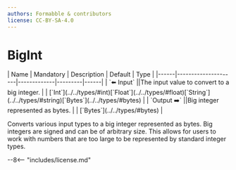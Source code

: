 ```yaml
---
authors: Formabble & contributors
license: CC-BY-SA-4.0
---
```



# BigInt

<div class="sh-parameters" markdown="1">
| Name | Mandatory | Description | Default | Type |
|------|---------------------|-------------|---------|------|
| `⬅️ Input` ||The input value to convert to a big integer. | | [`Int`](../../types/#int)[`Float`](../../types/#float)[`String`](../../types/#string)[`Bytes`](../../types/#bytes) |
| `Output ➡️` ||Big integer represented as bytes. | | [`Bytes`](../../types/#bytes) |

</div>

Converts various input types to a big integer represented as bytes. Big integers are signed and can be of arbitrary size. This allows for users to work with numbers that are too large to be represented by standard integer types.

--8<-- "includes/license.md"

